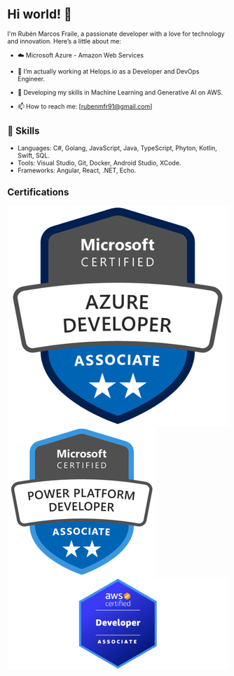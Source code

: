 # Hi world! 👋

I'm Rubén Marcos Fraile, a passionate developer with a love for technology and innovation. 
Here’s a little about me:

- ☁️ Microsoft Azure - Amazon Web Services
- 🔭 I’m actually working at Helops.io as a Developer and DevOps Engineer.
- 🤖 Developing my skills in Machine Learning and Generative AI on AWS.
  
- 📫 How to reach me: [rubenmfr91@gmail.com]

## 🚀 Skills

- Languages: C#, Golang, JavaScript, Java, TypeScript, Phyton, Kotlin, Swift, SQL.
- Tools: Visual Studio, Git, Docker, Android Studio, XCode.
- Frameworks: Angular, React, .NET, Echo.

## Certifications

![Microsoft AZ-204](https://github.com/rubenmfr91/rubenmfr91/blob/main/az204.png)
![Microsoft PL-400](https://github.com/rubenmfr91/rubenmfr91/blob/main/pl400-removebg-preview.png)
![Amazon Web Services DVA-C01](https://github.com/rubenmfr91/rubenmfr91/blob/main/dva.png)
